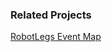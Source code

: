 ### Related Projects
[RobotLegs Event Map](https://github.com/robotlegs/robotlegs-framework/tree/master/src/robotlegs/bender/extensions/localEventMap)
